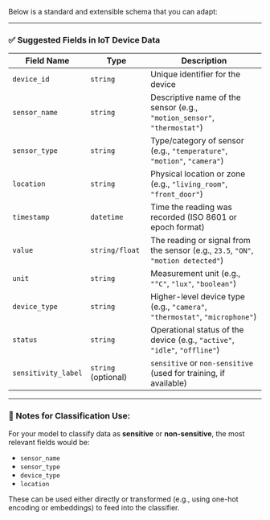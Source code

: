 Below is a standard and extensible schema that you can adapt:

---

### ✅ **Suggested Fields in IoT Device Data**

| Field Name          | Type                | Description                                                                       |
| ------------------- | ------------------- | --------------------------------------------------------------------------------- |
| `device_id`         | `string`            | Unique identifier for the device                                                  |
| `sensor_name`       | `string`            | Descriptive name of the sensor (e.g., `"motion_sensor"`, `"thermostat"`)          |
| `sensor_type`       | `string`            | Type/category of sensor (e.g., `"temperature"`, `"motion"`, `"camera"`)           |
| `location`          | `string`            | Physical location or zone (e.g., `"living_room"`, `"front_door"`)                 |
| `timestamp`         | `datetime`          | Time the reading was recorded (ISO 8601 or epoch format)                          |
| `value`             | `string/float`      | The reading or signal from the sensor (e.g., `23.5`, `"ON"`, `"motion detected"`) |
| `unit`              | `string`            | Measurement unit (e.g., `"°C"`, `"lux"`, `"boolean"`)                             |
| `device_type`       | `string`            | Higher-level device type (e.g., `"camera"`, `"thermostat"`, `"microphone"`)       |
| `status`            | `string`            | Operational status of the device (e.g., `"active"`, `"idle"`, `"offline"`)        |
| `sensitivity_label` | `string` (optional) | `sensitive` or `non-sensitive` (used for training, if available)                  |

---

### 🧠 Notes for Classification Use:

For your model to classify data as **sensitive** or **non-sensitive**, the most relevant fields would be:

* `sensor_name`
* `sensor_type`
* `device_type`
* `location`

These can be used either directly or transformed (e.g., using one-hot encoding or embeddings) to feed into the classifier.
